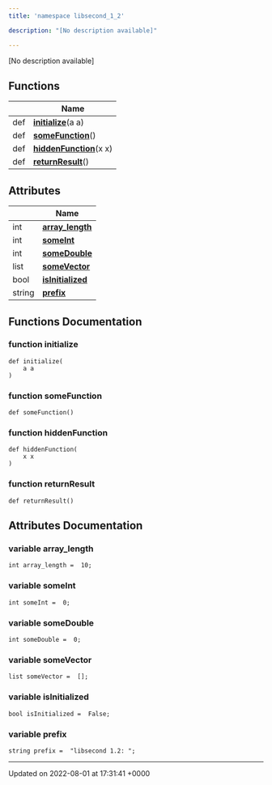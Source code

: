 ```yaml
---
title: 'namespace libsecond_1_2'

description: "[No description available]"

---
```







[No description available]

## Functions

|                | Name           |
| -------------- | -------------- |
| def | **[initialize](/documentation/code/darkbit_developmentnamespaces/namespacelibsecond__1__2/#function-initialize)**(a a) |
| def | **[someFunction](/documentation/code/darkbit_developmentnamespaces/namespacelibsecond__1__2/#function-somefunction)**() |
| def | **[hiddenFunction](/documentation/code/darkbit_developmentnamespaces/namespacelibsecond__1__2/#function-hiddenfunction)**(x x) |
| def | **[returnResult](/documentation/code/darkbit_developmentnamespaces/namespacelibsecond__1__2/#function-returnresult)**() |

## Attributes

|                | Name           |
| -------------- | -------------- |
| int | **[array_length](/documentation/code/darkbit_developmentnamespaces/namespacelibsecond__1__2/#variable-array-length)**  |
| int | **[someInt](/documentation/code/darkbit_developmentnamespaces/namespacelibsecond__1__2/#variable-someint)**  |
| int | **[someDouble](/documentation/code/darkbit_developmentnamespaces/namespacelibsecond__1__2/#variable-somedouble)**  |
| list | **[someVector](/documentation/code/darkbit_developmentnamespaces/namespacelibsecond__1__2/#variable-somevector)**  |
| bool | **[isInitialized](/documentation/code/darkbit_developmentnamespaces/namespacelibsecond__1__2/#variable-isinitialized)**  |
| string | **[prefix](/documentation/code/darkbit_developmentnamespaces/namespacelibsecond__1__2/#variable-prefix)**  |


## Functions Documentation

### function initialize

```
def initialize(
    a a
)
```


### function someFunction

```
def someFunction()
```


### function hiddenFunction

```
def hiddenFunction(
    x x
)
```


### function returnResult

```
def returnResult()
```



## Attributes Documentation

### variable array_length

```
int array_length =  10;
```


### variable someInt

```
int someInt =  0;
```


### variable someDouble

```
int someDouble =  0;
```


### variable someVector

```
list someVector =  [];
```


### variable isInitialized

```
bool isInitialized =  False;
```


### variable prefix

```
string prefix =  "libsecond 1.2: ";
```





-------------------------------

Updated on 2022-08-01 at 17:31:41 +0000